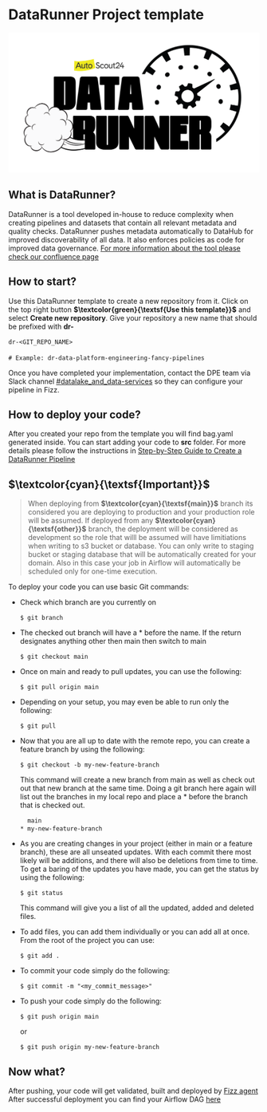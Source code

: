 # DataRunner Project template
![DataRunner Logo](DataRunnerLogo.png)

## **What is DataRunner?**
DataRunner is a tool developed in-house to reduce complexity when creating pipelines and datasets that contain all relevant metadata and quality checks. DataRunner pushes metadata automatically to DataHub for improved discoverability of all data. It also enforces policies as code for improved data governance. [For more information about the tool please check our confluence page](https://autoscout24.atlassian.net/wiki/spaces/DATAPLATFORM/pages/104824833/Product+DataRunner+-+Data+Processing)

## **How to start?**
Use this DataRunner template to create a new repository from it. Click on the top right button **$\textcolor{green}{\textsf{Use this template}}$** and select **Create new repository**. Give your repository a new name that should be prefixed with **dr-**
```
dr-<GIT_REPO_NAME>

# Example: dr-data-platform-engineering-fancy-pipelines
```
Once you have completed your implementation, contact the DPE team via Slack channel [#datalake_and_data-services](https://autoscout24.slack.com/archives/C010Z2UCQE8) so they can configure your pipeline in Fizz.

## **How to deploy your code?**
After you created your repo from the template you will find bag.yaml generated inside. You can start adding your code to **src** folder. For more details please follow the instructions in [Step-by-Step Guide to Create a DataRunner Pipeline](https://autoscout24.atlassian.net/wiki/spaces/DATAPLATFORM/pages/104824833/Product+DataRunner+-+Data+Processing#Product%3ADataRunner-DataProcessing-Step-by-StepGuidetoCreateaDataRunnerPipeline)

## **$\textcolor{cyan}{\textsf{Important}}$** 
> When deploying from **$\textcolor{cyan}{\textsf{main}}$**  branch its considered you are deploying to production and your production role will be assumed. If deployed from any **$\textcolor{cyan}{\textsf{other}}$** branch, the deployment will be considered as development so the role that willl be assumed will have limitiations when writing to s3 bucket or database. You can only write to staging bucket or staging database that will be automatically created for your domain. Also in this case your job in Airflow will automatically be scheduled only for one-time execution.

To deploy your code you can use basic Git commands:

- Check which branch are you currently on
  ```
  $ git branch
  ```
- The checked out branch will have a * before the name. If the return designates anything other then main then switch to main
  ```
  $ git checkout main
  ```
- Once on main and ready to pull updates, you can use the following:
  ```
  $ git pull origin main
  ```
- Depending on your setup, you may even be able to run only the following:
  ```
  $ git pull
  ```
- Now that you are all up to date with the remote repo, you can create a feature branch by using the following:
  ```
  $ git checkout -b my-new-feature-branch
  ```
  This command will create a new branch from main as well as check out out that new branch at the same time. Doing a git branch here again will list out the branches in my local repo and place a * before the branch that is checked out.
  ```
    main
  * my-new-feature-branch
  ```
- As you are creating changes in your project (either in main or a feature branch), these are all unseated updates. With each commit there most likely will be additions, and there will also be deletions from time to time. To get a baring of the updates you have made, you can get the status by using the following:
  ```
  $ git status
  ```
  This command will give you a list of all the updated, added and deleted files.

- To add files, you can add them individually or you can add all at once. From the root of the project you can use:
  ```
  $ git add .
  ```
- To commit your code simply do the following:
  ```
  $ git commit -m "<my_commit_message>"
  ```
- To push your code simply do the following:
  ```
  $ git push origin main
  ```
  or 
  ```
  $ git push origin my-new-feature-branch
  ```

## **Now what?**
After pushing, your code will get validated, built and deployed by [Fizz agent](https://data-runner-pipelines.fizz.services.as24.tech/)
After successful deployment you can find your Airflow DAG [here](https://airflow.as24data.aws.as24.tech/home)
